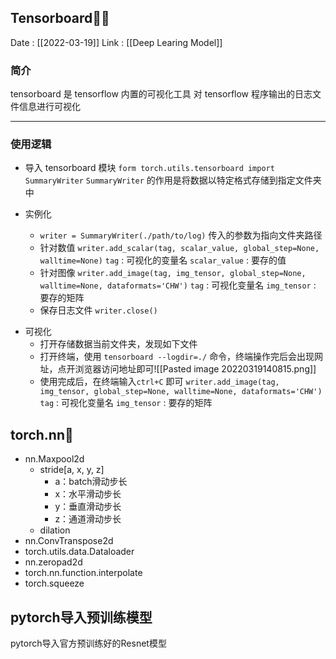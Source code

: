 ## Tensorboard👩‍💻
Date : [[2022-03-19]]
Link : [[Deep Learing Model]]
### 简介
tensorboard 是 tensorflow 内置的可视化工具
对 tensorflow 程序输出的日志文件信息进行可视化
***
###  使用逻辑
* 导入 tensorboard 模块
	`form torch.utils.tensorboard import SummaryWriter`
	`SummaryWriter`  的作用是将数据以特定格式存储到指定文件夹中

* 实例化
	- `writer = SummaryWriter(./path/to/log)`
	    传入的参数为指向文件夹路径
	- 针对数值
	    `writer.add_scalar(tag, scalar_value, global_step=None, walltime=None)`
	    `tag` : 可视化的变量名
	    `scalar_value` : 要存的值
	- 针对图像
	    `writer.add_image(tag, img_tensor, global_step=None, walltime=None, dataformats='CHW')`
	    `tag` : 可视化变量名
	    `img_tensor` : 要存的矩阵
	- 保存日志文件
	    `writer.close()` 
- 可视化
	- 打开存储数据当前文件夹，发现如下文件
	- 打开终端，使用 `tensorboard --logdir=./` 命令，终端操作完后会出现网址，点开浏览器访问地址即可![[Pasted image 20220319140815.png]]
	- 使用完成后，在终端输入`ctrl+C` 即可
	    `writer.add_image(tag, img_tensor, global_step=None, walltime=None, dataformats='CHW')`
	    `tag` : 可视化变量名
	    `img_tensor` : 要存的矩阵
## torch.nn🔑
* nn.Maxpool2d
	* stride[a, x, y, z]
		* a：batch滑动步长
		* x：水平滑动步长
		* y：垂直滑动步长
		* z：通道滑动步长
	* dilation
* nn.ConvTranspose2d
* torch.utils.data.Dataloader
* nn.zeropad2d
* torch.nn.function.interpolate
* torch.squeeze

## pytorch导入预训练模型
pytorch导入官方预训练好的Resnet模型

